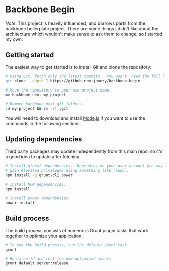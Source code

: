 # Backbone Begin
*Note*: This project is heavily influenced, and borrows parts from the
backbone boilerplate project.  There are some things I didn't like about
the architecture which wouldn't make sense to ask them to change, so I
started my own.

## Getting started ##

The easiest way to get started is to install Git and clone the
repository:

``` bash
# Using Git, fetch only the latest commits.  You won't  need the full history for your project.
git clone --depth 1 https://github.com:jonezy/backbone-begin

# Move the repository to your own project name.
mv backbone-next my-project

# Remove backbone-next git folders.
cd my-project && rm -rf .git
```

You will need to download and install [Node.js](http://nodejs.org/) if you want
to use the commands in the following sections.

## Updating dependencies ##

Third party packages may update independently from this main repo, so it's a good idea to update after fetching.

``` bash
# Install global dependencies.  Depending on your user account you may need to
# gain elevated privileges using something like `sudo`.
npm install -g grunt-cli bower

# Install NPM dependencies.
npm install

# Install Bower dependencies.
bower install
```

## Build process ##

The build process consists of numerous Grunt plugin tasks that work together
to optimize your application.

``` bash
# To run the build process, run the default Grunt task.
grunt

# Run a build and test the now optimized assets.
grunt default server:release
```
